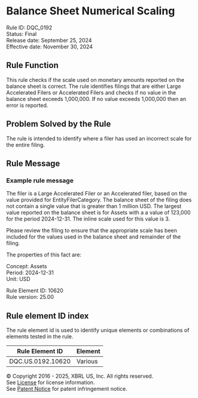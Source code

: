 # Balance Sheet Numerical Scaling
Rule ID: DQC_0192  
Status: Final  
Release date: September 25, 2024  
Effective date: November 30, 2024  
  
## Rule Function
This rule checks if the scale used on monetary amounts reported on the balance sheet is correct.  The rule identifies filings that are either Large Accelerated Filers or Accelerated Filers and checks if no value in the balance sheet exceeds 1,000,000. If no value exceeds 1,000,000 then an error is reported.

## Problem Solved by the Rule
The rule is intended to identify where a filer has used an incorrect scale for the entire filing.
## Rule Message
### Example rule message 
The filer is a Large Accelerated Filer or an Accelerated filer, based on the value provided for EntityFilerCategory.  The balance sheet of the filing does not contain a single value that is greater than 1 million USD.  The largest value reported on the balance sheet is for Assets with a a value of 123,000 for the period 2024-12-31. The inline scale used for this value is 3.

Please review the filing to ensure that the appropriate scale has been included for the values used in the balance sheet and remainder of the filing.

The properties of this fact are:  

Concept: Assets  
Period: 2024-12-31  
Unit: USD  

Rule Element ID: 10620  
Rule version: 25.00  

## Rule element ID index  
The rule element id is used to identify unique elements or combinations of elements tested in the rule.

|Rule Element ID|Element|
|--- |--- |
| DQC.US.0192.10620 |Various|


© Copyright 2016 - 2025, XBRL US, Inc. All rights reserved.   
See [License](https://xbrl.us/dqc-license) for license information.  
See [Patent Notice](https://xbrl.us/dqc-patent) for patent infringement notice.  
